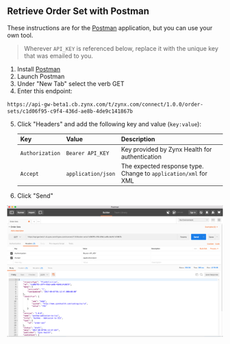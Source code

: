 ## Retrieve Order Set with Postman
These instructions are for the [Postman](https://www.getpostman.com) application, but you can use your own tool.

> Wherever `API_KEY` is referenced below, replace it with the unique key that was emailed to you.

1. Install [Postman](https://www.getpostman.com)
2. Launch Postman
3. Under "New Tab" select the verb GET
4. Enter this endpoint:
```
https://api-gw-beta1.cb.zynx.com/t/zynx.com/connect/1.0.0/order-sets/c1d06f95-c9f4-436d-ae8b-4de9c141867b
```
5. Click "Headers" and add the following key and value (`key:value`):

   | Key         | Value     | Description |
   | :---------- | :--------  | :---------- |
   | `Authorization` | `Bearer API_KEY`  | Key provided by Zynx Health for authentication| 
   | `Accept` | `application/json`  | The expected response type.  Change to `application/xml` for XML| 
   
   
6. Click "Send"

![Postman](./img/postman-beta1.png)

<br>

